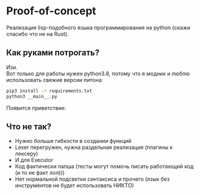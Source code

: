 # Proof-of-concept

Реализация lisp-подобного языка программирования на python (скажи спасибо что не на Rust).

## Как руками потрогать?

Изи.  
Вот только для работы нужен python3.8, 
потому что я модник 
и люблю использовать свежие версии питона:
```bash
pip3 install -r requirements.txt
python3 __main__.py
```
Появится приветствие:



## Что не так?
* Нужно больше гибкости в создании функций
* Lexer перегружен, нужна раздельная реализация (плагины к лексеру)
* И для Executor
* Код фактически лапша (тесты могут помочь писать работающий код (и то не факт лол)))
* Нет нормальной подсветки синтаксиса и прочего (язык без инструментов не будет использовать НИКТО)
